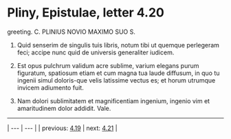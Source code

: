 # Pliny, Epistulae, letter 4.20

greeting. C. PLINIUS NOVIO MAXIMO SUO S.



1. Quid senserim de singulis tuis libris, notum tibi ut quemque perlegeram feci; accipe nunc quid de universis generaliter iudicem.



2. Est opus pulchrum validum acre sublime, varium elegans purum figuratum, spatiosum etiam et cum magna tua laude diffusum, in quo tu ingenii simul doloris-que velis latissime vectus es; et horum utrumque invicem adiumento fuit.



3. Nam dolori sublimitatem et magnificentiam ingenium, ingenio vim et amaritudinem dolor addidit. Vale.



---

| --- | --- |
| previous: [4.19](../4.19/) | next: [4.21](../4.21/) |